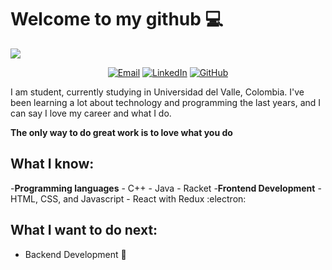 # Welcome to my github :computer:
![](https://github.com/Meliwi/Meliwi/blob/master/Github.png)

<p align="center">
<a href="mailto:melimusich@gmail.com" target="_blank"><img src="https://img.shields.io/badge/-Gmail-c14438?style=flat-square&logo=Gmail&logoColor=white" alt="Email"></a>
<a href="https://www.linkedin.com/in/melissa-gonz%C3%A1lez-nebrijo-436910191/" target="_blank"><img src="https://img.shields.io/badge/LinkedIn-%230077B5.svg?&style=flat-square&logo=linkedin&logoColor=white" alt="LinkedIn"></a>
<a href="https://github.com/Meliwi" target="_blank"><img src="https://img.shields.io/badge/-GitHub-181717?style=flat-square&logo=github" alt="GitHub"></a>
</p>

I am student, currently studying in Universidad del Valle, Colombia. I've been learning a lot about technology and programming the last years, and I can say I love my career and what I do. 

**The only way to do great work is to love what you do** 

## What I know: 
-**Programming languages**
    - C++
    - Java
    - Racket
-**Frontend Development**
    - HTML, CSS, and Javascript 
    - React with Redux :electron: 

## What I want to do next: 
- Backend Development :gem:


